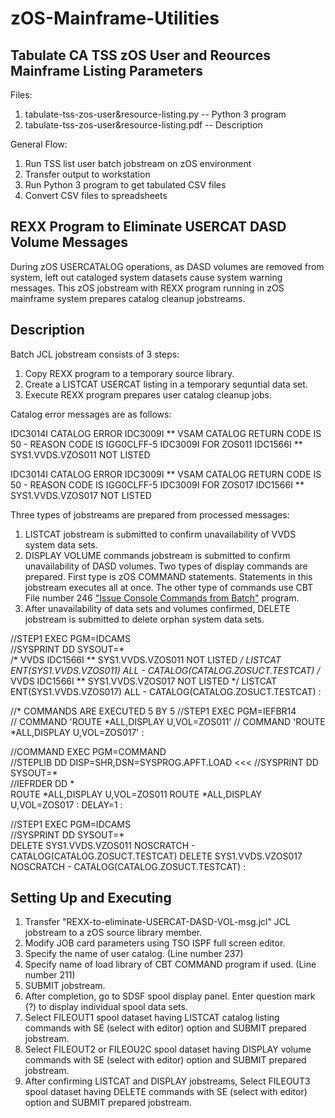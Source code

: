 # zOS-Mainframe-Utilities

## Tabulate CA TSS zOS User and Reources Mainframe Listing Parameters

Files:

1. tabulate-tss-zos-user&resource-listing.py  -- Python 3 program
2. tabulate-tss-zos-user&resource-listing.pdf -- Description

General Flow:

1. Run TSS list user batch jobstream on zOS environment
2. Transfer output to workstation
3. Run Python 3 program to get tabulated CSV files
4. Convert CSV files to spreadsheets

## REXX Program to Eliminate USERCAT DASD Volume Messages

During zOS USERCATALOG operations, as DASD volumes are removed from system, left out cataloged system datasets cause system warning messages. This zOS jobstream with REXX program running in zOS mainframe system prepares catalog cleanup jobstreams.

## Description

Batch JCL jobstream consists of 3 steps:

 1. Copy REXX program to a temporary source library.
 2. Create a LISTCAT USERCAT listing in a temporary sequntial data set.
 3. Execute REXX program prepares user catalog cleanup jobs.

Catalog error messages are as follows:

  IDC3014I CATALOG ERROR
  IDC3009I ** VSAM CATALOG RETURN CODE IS 50 - REASON CODE IS IGG0CLFF-5
  IDC3009I FOR ZOS011
  IDC1566I ** SYS1.VVDS.VZOS011 NOT LISTED

  IDC3014I CATALOG ERROR
  IDC3009I ** VSAM CATALOG RETURN CODE IS 50 - REASON CODE IS IGG0CLFF-5
  IDC3009I FOR ZOS017
  IDC1566I ** SYS1.VVDS.VZOS017 NOT LISTED

Three types of jobstreams are prepared from processed messages:

 1. LISTCAT jobstream is submitted to confirm unavailability of VVDS system data sets.
 2. DISPLAY VOLUME commands jobstream is submitted to confirm unavailability of DASD volumes. Two types of display commands are prepared. First type is zOS COMMAND statements. Statements in this jobstream  executes all at once. The other type of commands use CBT File number 246 ["Issue Console Commands from Batch"](http://www.cbttape.org/ftp/cbt/CBT246.zip)  program.
 3. After unavailability of data sets and volumes confirmed, DELETE jobstream is submitted to delete orphan system data sets.

 //STEP1    EXEC PGM=IDCAMS                   
 //SYSPRINT DD SYSOUT=*                       
  /* VVDS  IDC1566I ** SYS1.VVDS.VZOS011 NOT LISTED */
  LISTCAT ENT(SYS1.VVDS.VZOS011) ALL -
    CATALOG(CATALOG.ZOSUCT.TESTCAT)
  /* VVDS  IDC1566I ** SYS1.VVDS.VZOS017 NOT LISTED */
  LISTCAT ENT(SYS1.VVDS.VZOS017) ALL -
    CATALOG(CATALOG.ZOSUCT.TESTCAT)
:

 //* COMMANDS ARE EXECUTED 5 BY 5
 //STEP1    EXEC PGM=IEFBR14                  
 // COMMAND 'ROUTE *ALL,DISPLAY U,VOL=ZOS011'
 // COMMAND 'ROUTE *ALL,DISPLAY U,VOL=ZOS017'
:

 //COMMAND  EXEC PGM=COMMAND                  
 //STEPLIB  DD DISP=SHR,DSN=SYSPROG.APFT.LOAD  <<<
 //SYSPRINT DD SYSOUT=*                       
 //IEFRDER  DD *                              
 ROUTE *ALL,DISPLAY U,VOL=ZOS011
 ROUTE *ALL,DISPLAY U,VOL=ZOS017
:
 DELAY=1
:

 //STEP1    EXEC PGM=IDCAMS                   
 //SYSPRINT DD SYSOUT=*                       
      DELETE SYS1.VVDS.VZOS011 NOSCRATCH -
        CATALOG(CATALOG.ZOSUCT.TESTCAT) 
      DELETE SYS1.VVDS.VZOS017 NOSCRATCH -
        CATALOG(CATALOG.ZOSUCT.TESTCAT) 
:

## Setting Up and Executing

 1. Transfer "REXX-to-eliminate-USERCAT-DASD-VOL-msg.jcl" JCL jobstream to a zOS source library member.
 2. Modify JOB card parameters using TSO ISPF full screen editor.
 3. Specify the name of user catalog. (Line number 237)
 4. Specify name of load library of CBT COMMAND program if used. (Line number 211)
 5. SUBMIT jobstream.
 6. After completion, go to SDSF spool display panel. Enter question mark (?) to display individual spool data sets.
 7. Select FILEOUT1 spool dataset having LISTCAT catalog listing commands with SE (select with editor) option and SUBMIT prepared jobstream.
 8. Select FILEOUT2 or FILEOU2C spool dataset having DISPLAY volume commands with SE (select with editor) option and SUBMIT prepared jobstream.
 9. After confirming LISTCAT and DISPLAY jobstreams, Select FILEOUT3 spool dataset having DELETE commands with SE (select with editor) option and SUBMIT prepared jobstream.
 
